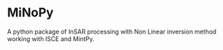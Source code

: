 # MiNoPy

A python package of InSAR processing with Non Linear inversion method working with ISCE and MintPy.

